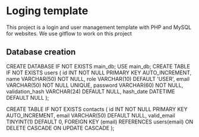 # Loging template

This project is a login and user management template with PHP and MySQL for websites.
We use gitflow to work on this project


## Database creation 

CREATE DATABASE IF NOT EXISTS main_db;
USE main_db;
CREATE TABLE IF NOT EXISTS users (
    id INT NOT NULL PRIMARY KEY AUTO_INCREMENT,
    name VARCHAR(50) NOT NULL,
    role VARCHAR(10) DEFAULT 'USER',
    email VARCHAR(50) NOT NULL UNIQUE,
    password VARCHAR(60) NOT NULL,
    validation_hash VARCHAR(24) DEFAULT NULL,
    hash_date DATETIME DEFAULT NULL
);

CREATE TABLE IF NOT EXISTS contacts (
    id INT NOT NULL PRIMARY KEY AUTO_INCREMENT,
    email VARCHAR(50) DEFAULT NULL,
    valid_email TINYINT(1) DEFAULT 0,
    FOREIGN KEY (email) REFERENCES users(email) ON DELETE CASCADE ON UPDATE CASCADE
);
